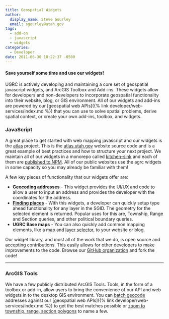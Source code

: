 ```yaml
---
title: Geospatial Widgets
author:
  display_name: Steve Gourley
  email: sgourley@utah.gov
tags:
  - add-on
  - javascript
  - widgets
categories:
  - Developer
date: 2011-06-30 18:22:37 -0500
---
```

#### Save yourself some time and use our widgets!

UGRC is actively developing and maintaining a core set of geospatial javascript widgets, and ArcGIS Toolbox and Add-ins. These widgets allow for developers and non-developers to incorporate geospatial functionality into their website, blog, or GIS environment. All of our widgets and add-ins are powered by our [geospatial web APIs]({% link developer/web-services/index.md %}) that you can use to solve spatial problems, derive spatial context, or create your own add-ins, toolbox, and widgets.

### JavaScript

A great place to get started with web mapping javascript and our widgets is the [atlas](https://github.com/agrc/atlas) project. This is the [atlas.utah.gov](https://atlas.utah.gov) website source code and is a great example of best practices and how to structure your next project. We maintain all of our widgets in a monorepo called [kitchen-sink](https://github.com/agrc/kitchen-sink) and each of them are [published to NPM](https://www.npmjs.com/search?q=keywords%3Aagrc%2Cugrc). All of our public websites use the agrc widgets in some capacity so you may already be familiar with them!

A few key pieces of functionality that our widgets offer are:

- [**Geocoding addresses**](https://www.npmjs.com/package/@ugrc/dart-board) - This widget provides the UI/UX and code to allow a user to input an address and provides the developer with the coordinates for the address.
- [**Finding places**](https://www.npmjs.com/package/@ugrc/sherlock) - With this widgets, a developer can quickly setup type ahead functionality for any layer in the SGID. The geometry for the selected element is returned. Popular uses for this are, Township, Range and Section queries, and other political boundary queries.
- **UGRC Base maps** - You can also quickly add common mapping elements, like a map and [layer selector](https://www.npmjs.com/package/@ugrc/layer-selector), to your website or blog.

Our widget library, and most all of the work that we do, is open source and accepting contributions. This easily allows for other developers to make improvements to the code. Browse our [GitHub organization](https://github.com/agrc) and fork the code!

<hr class="divider"/>

### ArcGIS Tools

We have a few publicly distributed ArcGIS Tools. Tools, in the form of a toolbox or add-in, allow users to bring the convenience of our API and web widgets in to the desktop GIS environment. You can [batch geocode](https://github.com/agrc/geocoding-toolbox) addresses against our [geospatial web APIs]({% link developer/web-services/index.md %}) to get the best matches possible or [zoom to township, range, section polygons](https://github.com/agrc/trs-zoom-addin) to name a few.

